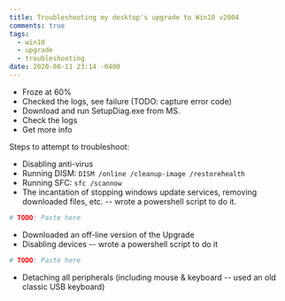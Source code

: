 ```yaml
---
title: Troubleshooting my desktop's upgrade to Win10 v2004
comments: true
tags:
  - win10
  - upgrade
  - troubleshooting
date: 2020-08-11 23:14 -0400
---
```

* Froze at 60%
* Checked the logs, see failure (TODO: capture error code)
* Download and run SetupDiag.exe from MS.
* Check the logs
* Get more info

Steps to attempt to troubleshoot:

* Disabling anti-virus
* Running DISM: `DISM /online /cleanup-image /restorehealth`
* Running SFC: `sfc /scannow`
* The incantation of stopping windows update services, removing downloaded files, etc. -- wrote a powershell script to do it.

```powershell
# TODO: Paste here
```

* Downloaded an off-line version of the Upgrade
* Disabling devices -- wrote a powershell script to do it

```powershell
# TODO: Paste here
```

* Detaching all peripherals (including mouse & keyboard -- used an old classic USB keyboard)